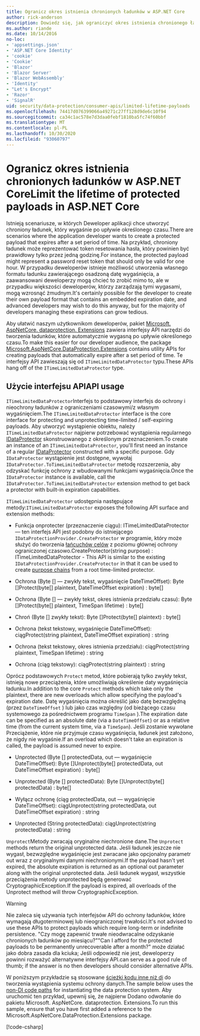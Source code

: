 ```yaml
---
title: Ogranicz okres istnienia chronionych ładunków w ASP.NET Core
author: rick-anderson
description: Dowiedz się, jak ograniczyć okres istnienia chronionego ładunku przy użyciu interfejsów API ochrony danych ASP.NET Core.
ms.author: riande
ms.date: 10/14/2016
no-loc:
- 'appsettings.json'
- 'ASP.NET Core Identity'
- 'cookie'
- 'Cookie'
- 'Blazor'
- 'Blazor Server'
- 'Blazor WebAssembly'
- 'Identity'
- "Let's Encrypt"
- 'Razor'
- 'SignalR'
uid: security/data-protection/consumer-apis/limited-lifetime-payloads
ms.openlocfilehash: 74417d076399066a49271c27ff128d9de6c10f94
ms.sourcegitcommit: ca34c1ac578e7d3daa0febf1810ba5fc74f60bbf
ms.translationtype: MT
ms.contentlocale: pl-PL
ms.lasthandoff: 10/30/2020
ms.locfileid: "93060797"
---
```

# <a name="limit-the-lifetime-of-protected-payloads-in-aspnet-core"></a><span data-ttu-id="b4e99-103">Ogranicz okres istnienia chronionych ładunków w ASP.NET Core</span><span class="sxs-lookup"><span data-stu-id="b4e99-103">Limit the lifetime of protected payloads in ASP.NET Core</span></span>

<span data-ttu-id="b4e99-104">Istnieją scenariusze, w których Deweloper aplikacji chce utworzyć chroniony ładunek, który wygaśnie po upływie określonego czasu.</span><span class="sxs-lookup"><span data-stu-id="b4e99-104">There are scenarios where the application developer wants to create a protected payload that expires after a set period of time.</span></span> <span data-ttu-id="b4e99-105">Na przykład, chroniony ładunek może reprezentować token resetowania hasła, który powinien być prawidłowy tylko przez jedną godzinę.</span><span class="sxs-lookup"><span data-stu-id="b4e99-105">For instance, the protected payload might represent a password reset token that should only be valid for one hour.</span></span> <span data-ttu-id="b4e99-106">W przypadku deweloperów istnieje możliwość utworzenia własnego formatu ładunku zawierającego osadzoną datę wygaśnięcia, a zaawansowani deweloperzy mogą chcieć to zrobić mimo to, ale w przypadku większości deweloperów, którzy zarządzają tymi wygasami, mogą wzrosnąć żmudnym.</span><span class="sxs-lookup"><span data-stu-id="b4e99-106">It's certainly possible for the developer to create their own payload format that contains an embedded expiration date, and advanced developers may wish to do this anyway, but for the majority of developers managing these expirations can grow tedious.</span></span>

<span data-ttu-id="b4e99-107">Aby ułatwić naszym użytkownikom deweloperów, pakiet [Microsoft. AspNetCore. dataprotection. Extensions](https://www.nuget.org/packages/Microsoft.AspNetCore.DataProtection.Extensions/) zawiera interfejsy API narzędzi do tworzenia ładunków, które automatycznie wygasną po upływie określonego czasu.</span><span class="sxs-lookup"><span data-stu-id="b4e99-107">To make this easier for our developer audience, the package [Microsoft.AspNetCore.DataProtection.Extensions](https://www.nuget.org/packages/Microsoft.AspNetCore.DataProtection.Extensions/) contains utility APIs for creating payloads that automatically expire after a set period of time.</span></span> <span data-ttu-id="b4e99-108">Te interfejsy API zawieszają się od `ITimeLimitedDataProtector` typu.</span><span class="sxs-lookup"><span data-stu-id="b4e99-108">These APIs hang off of the `ITimeLimitedDataProtector` type.</span></span>

## <a name="api-usage"></a><span data-ttu-id="b4e99-109">Użycie interfejsu API</span><span class="sxs-lookup"><span data-stu-id="b4e99-109">API usage</span></span>

<span data-ttu-id="b4e99-110">`ITimeLimitedDataProtector`Interfejs to podstawowy interfejs do ochrony i nieochrony ładunków z ograniczeniami czasowymi/z własnym wygaśnięciem.</span><span class="sxs-lookup"><span data-stu-id="b4e99-110">The `ITimeLimitedDataProtector` interface is the core interface for protecting and unprotecting time-limited / self-expiring payloads.</span></span> <span data-ttu-id="b4e99-111">Aby utworzyć wystąpienie obiektu, należy `ITimeLimitedDataProtector` najpierw potrzebować wystąpienia regularnego [IDataProtector](xref:security/data-protection/consumer-apis/overview) skonstruowanego z określonym przeznaczeniem.</span><span class="sxs-lookup"><span data-stu-id="b4e99-111">To create an instance of an `ITimeLimitedDataProtector`, you'll first need an instance of a regular [IDataProtector](xref:security/data-protection/consumer-apis/overview) constructed with a specific purpose.</span></span> <span data-ttu-id="b4e99-112">Gdy `IDataProtector` wystąpienie jest dostępne, wywołaj `IDataProtector.ToTimeLimitedDataProtector` metodę rozszerzenia, aby odzyskać funkcję ochrony z wbudowanymi funkcjami wygaśnięcia.</span><span class="sxs-lookup"><span data-stu-id="b4e99-112">Once the `IDataProtector` instance is available, call the `IDataProtector.ToTimeLimitedDataProtector` extension method to get back a protector with built-in expiration capabilities.</span></span>

<span data-ttu-id="b4e99-113">`ITimeLimitedDataProtector` udostępnia następujące metody:</span><span class="sxs-lookup"><span data-stu-id="b4e99-113">`ITimeLimitedDataProtector` exposes the following API surface and extension methods:</span></span>

* <span data-ttu-id="b4e99-114">Funkcja onprotecter (przeznaczenie ciągu): ITimeLimitedDataProtector — ten interfejs API jest podobny do istniejącego `IDataProtectionProvider.CreateProtector` w programie, który może służyć do tworzenia [łańcuchów celów](xref:security/data-protection/consumer-apis/purpose-strings) z poziomu głównej ochrony ograniczonej czasowo.</span><span class="sxs-lookup"><span data-stu-id="b4e99-114">CreateProtector(string purpose) : ITimeLimitedDataProtector - This API is similar to the existing `IDataProtectionProvider.CreateProtector` in that it can be used to create [purpose chains](xref:security/data-protection/consumer-apis/purpose-strings) from a root time-limited protector.</span></span>

* <span data-ttu-id="b4e99-115">Ochrona (Byte [] — zwykły tekst, wygaśnięcie DateTimeOffset): Byte []</span><span class="sxs-lookup"><span data-stu-id="b4e99-115">Protect(byte[] plaintext, DateTimeOffset expiration) : byte[]</span></span>

* <span data-ttu-id="b4e99-116">Ochrona (Byte [] — zwykły tekst, okres istnienia przedziału czasu): Byte []</span><span class="sxs-lookup"><span data-stu-id="b4e99-116">Protect(byte[] plaintext, TimeSpan lifetime) : byte[]</span></span>

* <span data-ttu-id="b4e99-117">Chroń (Byte [] zwykły tekst): Byte []</span><span class="sxs-lookup"><span data-stu-id="b4e99-117">Protect(byte[] plaintext) : byte[]</span></span>

* <span data-ttu-id="b4e99-118">Ochrona (tekst tekstowy, wygaśnięcie DateTimeOffset): ciąg</span><span class="sxs-lookup"><span data-stu-id="b4e99-118">Protect(string plaintext, DateTimeOffset expiration) : string</span></span>

* <span data-ttu-id="b4e99-119">Ochrona (tekst tekstowy, okres istnienia przedziału): ciąg</span><span class="sxs-lookup"><span data-stu-id="b4e99-119">Protect(string plaintext, TimeSpan lifetime) : string</span></span>

* <span data-ttu-id="b4e99-120">Ochrona (ciąg tekstowy): ciąg</span><span class="sxs-lookup"><span data-stu-id="b4e99-120">Protect(string plaintext) : string</span></span>

<span data-ttu-id="b4e99-121">Oprócz podstawowych `Protect` metod, które pobierają tylko zwykły tekst, istnieją nowe przeciążenia, które umożliwiają określenie daty wygaśnięcia ładunku.</span><span class="sxs-lookup"><span data-stu-id="b4e99-121">In addition to the core `Protect` methods which take only the plaintext, there are new overloads which allow specifying the payload's expiration date.</span></span> <span data-ttu-id="b4e99-122">Datę wygaśnięcia można określić jako datę bezwzględną (przez `DateTimeOffset` ) lub jako czas względny (od bieżącego czasu systemowego za pośrednictwem programu `TimeSpan` ).</span><span class="sxs-lookup"><span data-stu-id="b4e99-122">The expiration date can be specified as an absolute date (via a `DateTimeOffset`) or as a relative time (from the current system time, via a `TimeSpan`).</span></span> <span data-ttu-id="b4e99-123">Jeśli zostanie wywołane Przeciążenie, które nie przyjmuje czasu wygaśnięcia, ładunek jest założono, że nigdy nie wygaśnie.</span><span class="sxs-lookup"><span data-stu-id="b4e99-123">If an overload which doesn't take an expiration is called, the payload is assumed never to expire.</span></span>

* <span data-ttu-id="b4e99-124">Unprotected (Byte [] protectedData, out — wygaśnięcie DateTimeOffset): Byte []</span><span class="sxs-lookup"><span data-stu-id="b4e99-124">Unprotect(byte[] protectedData, out DateTimeOffset expiration) : byte[]</span></span>

* <span data-ttu-id="b4e99-125">Unprotected (Byte [] protectedData): Byte []</span><span class="sxs-lookup"><span data-stu-id="b4e99-125">Unprotect(byte[] protectedData) : byte[]</span></span>

* <span data-ttu-id="b4e99-126">Wyłącz ochronę (ciąg protectedData, out — wygaśnięcie DateTimeOffset): ciąg</span><span class="sxs-lookup"><span data-stu-id="b4e99-126">Unprotect(string protectedData, out DateTimeOffset expiration) : string</span></span>

* <span data-ttu-id="b4e99-127">Unprotected (String protectedData): ciąg</span><span class="sxs-lookup"><span data-stu-id="b4e99-127">Unprotect(string protectedData) : string</span></span>

<span data-ttu-id="b4e99-128">`Unprotect`Metody zwracają oryginalne niechronione dane.</span><span class="sxs-lookup"><span data-stu-id="b4e99-128">The `Unprotect` methods return the original unprotected data.</span></span> <span data-ttu-id="b4e99-129">Jeśli ładunek jeszcze nie wygasł, bezwzględne wygaśnięcie jest zwracane jako opcjonalny parametr out wraz z oryginalnymi danymi niechronionymi.</span><span class="sxs-lookup"><span data-stu-id="b4e99-129">If the payload hasn't yet expired, the absolute expiration is returned as an optional out parameter along with the original unprotected data.</span></span> <span data-ttu-id="b4e99-130">Jeśli ładunek wygasł, wszystkie przeciążenia metody unprotected będą generować CryptographicException.</span><span class="sxs-lookup"><span data-stu-id="b4e99-130">If the payload is expired, all overloads of the Unprotect method will throw CryptographicException.</span></span>

>[!WARNING]
> <span data-ttu-id="b4e99-131">Nie zaleca się używania tych interfejsów API do ochrony ładunków, które wymagają długoterminowej lub nieograniczonej trwałości.</span><span class="sxs-lookup"><span data-stu-id="b4e99-131">It's not advised to use these APIs to protect payloads which require long-term or indefinite persistence.</span></span> <span data-ttu-id="b4e99-132">"Czy mogę zapewnić trwałe nieodwracalne odzyskanie chronionych ładunków po miesiącu?"</span><span class="sxs-lookup"><span data-stu-id="b4e99-132">"Can I afford for the protected payloads to be permanently unrecoverable after a month?"</span></span> <span data-ttu-id="b4e99-133">może działać jako dobra zasada dla kciuka; Jeśli odpowiedź nie jest, deweloperzy powinni rozważyć alternatywne interfejsy API.</span><span class="sxs-lookup"><span data-stu-id="b4e99-133">can serve as a good rule of thumb; if the answer is no then developers should consider alternative APIs.</span></span>

<span data-ttu-id="b4e99-134">W poniższym przykładzie są stosowane [ścieżki kodu inne niż di](xref:security/data-protection/configuration/non-di-scenarios) do tworzenia wystąpienia systemu ochrony danych.</span><span class="sxs-lookup"><span data-stu-id="b4e99-134">The sample below uses the [non-DI code paths](xref:security/data-protection/configuration/non-di-scenarios) for instantiating the data protection system.</span></span> <span data-ttu-id="b4e99-135">Aby uruchomić ten przykład, upewnij się, że najpierw Dodano odwołanie do pakietu Microsoft. AspNetCore. dataprotection. Extensions.</span><span class="sxs-lookup"><span data-stu-id="b4e99-135">To run this sample, ensure that you have first added a reference to the Microsoft.AspNetCore.DataProtection.Extensions package.</span></span>

[!code-csharp[](limited-lifetime-payloads/samples/limitedlifetimepayloads.cs)]
